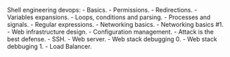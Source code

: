 Shell engineering devops:
	- Basics.
	- Permissions.
	- Redirections.
	- Variables expansions.
	- Loops, conditions and parsing.
	- Processes and signals.
	- Regular expressions.
	- Networking basics.
	- Networking basics #1.
	- Web infrastructure design.
	- Configuration management.
	- Attack is the best defense.
	- SSH.
	- Web server.
	- Web stack debugging 0.
	- Web stack debbuging 1.
	- Load Balancer.
